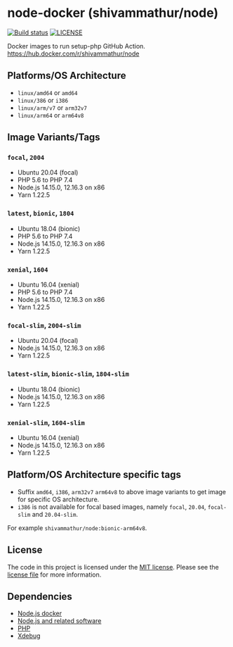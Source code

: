 # node-docker (shivammathur/node)

<a href="https://github.com/shivammathur/node-docker" title="Docker images to run setup-php GitHub Action"><img alt="Build status" src="https://github.com/shivammathur/node-docker/workflows/Build/badge.svg"></a>
<a href="https://github.com/shivammathur/node-docker/blob/master/LICENSE" title="license"><img alt="LICENSE" src="https://img.shields.io/badge/license-MIT-428f7e.svg"></a>

Docker images to run setup-php GitHub Action.
https://hub.docker.com/r/shivammathur/node

## Platforms/OS Architecture

- `linux/amd64` or `amd64`
- `linux/386` or `i386`
- `linux/arm/v7` or `arm32v7`
- `linux/arm64` or `arm64v8`

## Image Variants/Tags

### `focal`, `2004`

- Ubuntu 20.04 (focal)
- PHP 5.6 to PHP 7.4
- Node.js 14.15.0, 12.16.3 on x86
- Yarn 1.22.5

### `latest`, `bionic`, `1804`

- Ubuntu 18.04 (bionic)
- PHP 5.6 to PHP 7.4
- Node.js 14.15.0, 12.16.3 on x86
- Yarn 1.22.5

### `xenial`, `1604`

- Ubuntu 16.04 (xenial)
- PHP 5.6 to PHP 7.4
- Node.js 14.15.0, 12.16.3 on x86
- Yarn 1.22.5

### `focal-slim`, `2004-slim`

- Ubuntu 20.04 (focal)
- Node.js 14.15.0, 12.16.3 on x86
- Yarn 1.22.5

### `latest-slim`, `bionic-slim`, `1804-slim`

- Ubuntu 18.04 (bionic)
- Node.js 14.15.0, 12.16.3 on x86
- Yarn 1.22.5

### `xenial-slim`, `1604-slim`

- Ubuntu 16.04 (xenial)
- Node.js 14.15.0, 12.16.3 on x86
- Yarn 1.22.5

## Platform/OS Architecture specific tags

- Suffix `amd64`, `i386`, `arm32v7` `arm64v8` to above image variants to get image for specific OS architecture.
- `i386` is not available for focal based images, namely `focal`, `20.04`, `focal-slim` and `20.04-slim`.

For example `shivammathur/node:bionic-arm64v8`.


## License

The code in this project is licensed under the [MIT license](http://choosealicense.com/licenses/mit/).
Please see the [license file](LICENSE) for more information.

## Dependencies
- [Node.js docker](https://github.com/nodejs/docker-node/blob/master/LICENSE)
- [Node.js and related software](https://github.com/nodejs/node/blob/master/LICENSE)
- [PHP](https://github.com/php/php-src/blob/master/LICENSE)
- [Xdebug](https://github.com/xdebug/xdebug/blob/master/LICENSE)